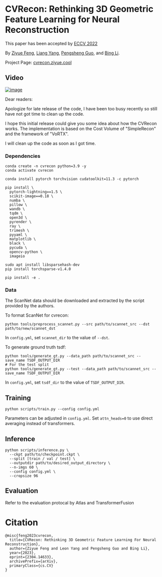 # CVRecon: Rethinking 3D Geometric Feature Learning for Neural Reconstruction

This paper has been accepted by [ECCV 2022](https://eccv2022.ecva.net/)

By [Ziyue Feng](https://ziyue.cool), [Liang Yang](https://ericlyang.github.io/), [Pengsheng Guo](https://psguo.github.io), and [Bing Li](https://www.clemson.edu/cecas/departments/automotive-engineering/people/li.html).

Project Page: [cvrecon.ziyue.cool](https://cvrecon.ziyue.cool)

## Video
[![image](https://github.com/fengziyue/CVRecon/assets/21237230/6ee5aa5a-a963-425a-9830-bba446fc0263)](https://youtu.be/AVbbx4TBFf8)


Dear readers:

Apologize for late release of the code, I have been too busy recently so still have not got time to clean up the code.

I hope this initial release could give you some idea about how the CVRecon works. The implementation is based on the Cost Volume of "SimpleRecon" and the framework of "VoRTX".

I will clean up the code as soon as I got time.

### Dependencies

```
conda create -n cvrecon python=3.9 -y
conda activate cvrecon

conda install pytorch torchvision cudatoolkit=11.3 -c pytorch

pip install \
  pytorch-lightning==1.5 \
  scikit-image==0.18 \
  numba \
  pillow \
  wandb \
  tqdm \
  open3d \
  pyrender \
  ray \
  trimesh \
  pyyaml \
  matplotlib \
  black \
  pycuda \
  opencv-python \
  imageio

sudo apt install libsparsehash-dev
pip install torchsparse-v1.4.0 

pip install -e .
```


### Data

The ScanNet data should be downloaded and extracted by the script provided by the authors.


To format ScanNet for cvrecon:
```
python tools/preprocess_scannet.py --src path/to/scannet_src --dst path/to/new/scannet_dst
```
In `config.yml`, set `scannet_dir` to the value of `--dst`.

To generate ground truth tsdf:
```
python tools/generate_gt.py --data_path path/to/scannet_src --save_name TSDF_OUTPUT_DIR
# For the test split
python tools/generate_gt.py --test --data_path path/to/scannet_src --save_name TSDF_OUTPUT_DIR
```
In `config.yml`, set `tsdf_dir` to the value of `TSDF_OUTPUT_DIR`.

## Training

```
python scripts/train.py --config config.yml
```
Parameters can be adjusted in `config.yml`.
Set `attn_heads=0` to use direct averaging instead of transformers.

## Inference

```
python scripts/inference.py \
  --ckpt path/to/checkpoint.ckpt \
  --split [train / val / test] \
  --outputdir path/to/desired_output_directory \
  --n-imgs 60 \
  --config config.yml \
  --cropsize 96
```

## Evaluation

Refer to the evaluation protocal by Atlas and TransformerFusion

# Citation
```
@misc{feng2023cvrecon,
  title={CVRecon: Rethinking 3D Geometric Feature Learning For Neural Reconstruction}, 
  author={Ziyue Feng and Leon Yang and Pengsheng Guo and Bing Li},
  year={2023},
  eprint={2304.14633},
  archivePrefix={arXiv},
  primaryClass={cs.CV}
}
```
